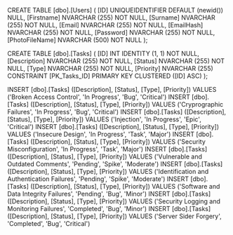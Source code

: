 CREATE TABLE [dbo].[Users] (
    [ID]				UNIQUEIDENTIFIER DEFAULT (newid()) NULL,
    [Firstname]			NVARCHAR (255)    NOT NULL,
    [Surname]			NVARCHAR (255)    NOT NULL,
    [Email]				NVARCHAR (255)    NOT NULL,
	[EmailHash]			NVARCHAR (255)    NOT NULL,
    [Password]			NVARCHAR (255)    NOT NULL,
	[PhotoFileName]     NVARCHAR (500)    NOT NULL
);

CREATE TABLE [dbo].[Tasks] (
    [ID]          INT            IDENTITY (1, 1) NOT NULL,
    [Description] NVARCHAR (255) NOT NULL,
    [Status]      NVARCHAR (255) NOT NULL,
    [Type]        NVARCHAR (255) NOT NULL,
    [Priority]    NVARCHAR (255)
    CONSTRAINT [PK_Tasks_ID] PRIMARY KEY CLUSTERED ([ID] ASC)
);

INSERT [dbo].[Tasks] ([Description], [Status], [Type], [Priority]) VALUES ('Broken Access Control', 'In Progress', 'Bug', 'Critical')
INSERT [dbo].[Tasks] ([Description], [Status], [Type], [Priority]) VALUES ('Cryprographic Failures', 'In Progress', 'Bug', 'Critical')
INSERT [dbo].[Tasks] ([Description], [Status], [Type], [Priority]) VALUES ('Injection', 'In Progress', 'Epic', 'Critical')
INSERT [dbo].[Tasks] ([Description], [Status], [Type], [Priority]) VALUES ('Insecure Design', 'In Progress', 'Task', 'Major')
INSERT [dbo].[Tasks] ([Description], [Status], [Type], [Priority]) VALUES ('Security Misconfiguration', 'In Progress', 'Task', 'Major')
INSERT [dbo].[Tasks] ([Description], [Status], [Type], [Priority]) VALUES ('Vulnerable and Outdated Comments', 'Pending', 'Spike', 'Moderate')
INSERT [dbo].[Tasks] ([Description], [Status], [Type], [Priority]) VALUES ('Identification and Authentication Failures', 'Pending', 'Spike', 'Moderate')
INSERT [dbo].[Tasks] ([Description], [Status], [Type], [Priority]) VALUES ('Software and Data Integrity Failures', 'Pending', 'Bug', 'Minor')
INSERT [dbo].[Tasks] ([Description], [Status], [Type], [Priority]) VALUES ('Security Logging and Monitoring Failures', 'Completed', 'Bug', 'Minor')
INSERT [dbo].[Tasks] ([Description], [Status], [Type], [Priority]) VALUES ('Server Sider Forgery', 'Completed', 'Bug', 'Critical')